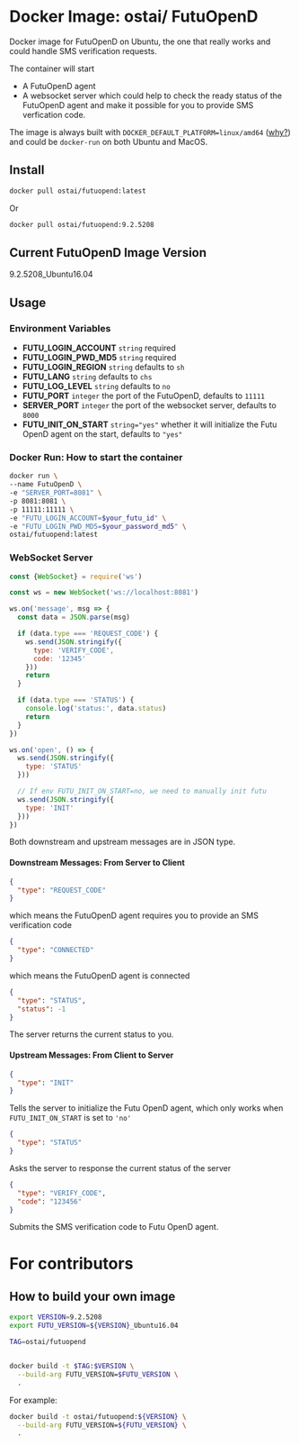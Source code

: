 # Docker Image: ostai/ FutuOpenD

Docker image for FutuOpenD on Ubuntu, the one that really works and could handle SMS verification requests.

The container will start
- A FutuOpenD agent
- A websocket server which could help to check the ready status of the FutuOpenD agent and make it possible for you to provide SMS verfication code.

The image is always built with `DOCKER_DEFAULT_PLATFORM=linux/amd64` ([why?](https://stackoverflow.com/questions/71040681/qemu-x86-64-could-not-open-lib64-ld-linux-x86-64-so-2-no-such-file-or-direc)) and could be `docker-run` on both Ubuntu and MacOS.


## Install

```sh
docker pull ostai/futuopend:latest
```

Or

```sh
docker pull ostai/futuopend:9.2.5208
```

## Current FutuOpenD Image Version

9.2.5208_Ubuntu16.04

## Usage

### Environment Variables

- **FUTU_LOGIN_ACCOUNT** `string` required
- **FUTU_LOGIN_PWD_MD5** `string` required
- **FUTU_LOGIN_REGION** `string` defaults to `sh`
- **FUTU_LANG** `string` defaults to `chs`
- **FUTU_LOG_LEVEL** `string` defaults to `no`
- **FUTU_PORT** `integer` the port of the FutuOpenD, defaults to `11111`
- **SERVER_PORT** `integer` the port of the websocket server, defaults to `8000`
- **FUTU_INIT_ON_START** `string="yes"` whether it will initialize the Futu OpenD agent on the start, defaults to `"yes"`

### Docker Run: How to start the container

```sh
docker run \
--name FutuOpenD \
-e "SERVER_PORT=8081" \
-p 8081:8081 \
-p 11111:11111 \
-e "FUTU_LOGIN_ACCOUNT=$your_futu_id" \
-e "FUTU_LOGIN_PWD_MD5=$your_password_md5" \
ostai/futuopend:latest
```

### WebSocket Server

```js
const {WebSocket} = require('ws')

const ws = new WebSocket('ws://localhost:8081')

ws.on('message', msg => {
  const data = JSON.parse(msg)

  if (data.type === 'REQUEST_CODE') {
    ws.send(JSON.stringify({
      type: 'VERIFY_CODE',
      code: '12345'
    }))
    return
  }

  if (data.type === 'STATUS') {
    console.log('status:', data.status)
    return
  }
})

ws.on('open', () => {
  ws.send(JSON.stringify({
    type: 'STATUS'
  }))

  // If env FUTU_INIT_ON_START=no, we need to manually init futu
  ws.send(JSON.stringify({
    type: 'INIT'
  }))
})
```

Both downstream and upstream messages are in JSON type.

#### Downstream Messages: From Server to Client

```json
{
  "type": "REQUEST_CODE"
}
```

which means the FutuOpenD agent requires you to provide an SMS verification code

```json
{
  "type": "CONNECTED"
}
```

which means the FutuOpenD agent is connected

```json
{
  "type": "STATUS",
  "status": -1
}
```

The server returns the current status to you.

#### Upstream Messages: From Client to Server

```json
{
  "type": "INIT"
}
```

Tells the server to initialize the Futu OpenD agent, which only works when `FUTU_INIT_ON_START` is set to `'no'`

```json
{
  "type": "STATUS"
}
```

Asks the server to response the current status of the server

```json
{
  "type": "VERIFY_CODE",
  "code": "123456"
}
```

Submits the SMS verification code to Futu OpenD agent.

# For contributors

## How to build your own image

```sh
export VERSION=9.2.5208
export FUTU_VERSION=${VERSION}_Ubuntu16.04
```

```sh
TAG=ostai/futuopend


docker build -t $TAG:$VERSION \
  --build-arg FUTU_VERSION=$FUTU_VERSION \
  .
```

For example:

```sh
docker build -t ostai/futuopend:${VERSION} \
  --build-arg FUTU_VERSION=${FUTU_VERSION} \
  .
```
